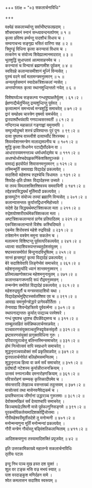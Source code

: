 +++
title = "०३ सकलार्चनाविधिः"

+++
  
वक्ष्येहं सकलार्च्चान्तु सर्वाभीष्टफलप्रदाम् ।  
शौचमाचमनं स्नानं सन्ध्यावन्दनतर्पणम् ॥ १ ॥  
कृत्वा प्रविश्य हर्म्यन्तु पादशौचं विधाय च ।  
सम्यगाचभ्य सङ्गृह्य भसितं वारिणा सह ॥ २ ॥  
त्रिपुण्ड्रं विधिना कृत्वा करन्यासं विधाय च ।  
तत्करेण च संयोज्य शिवेह्यात्मानमादरात् ॥ ३ ॥  
भूतशुद्धिं सुधाप्लावं आत्मावाहनमेव च ।  
करन्यासं च विन्यासं ब्रह्मणामीश पूर्वकम् ॥ ४ ॥  
स्वविग्रहे कलान्यासमीशानं मूर्ध्नि विन्यसेत् ।  
पुरुषं वदने सर्वं मलामन्त्रमनुस्मरन् ॥ ५ ॥  
अन्यत्पूर्वसमानं स्यादेकत्रिंशत्कलां न्यसेत् ।  
अन्तर्यागमतः कृत्वा स्थानशुध्दिन्ततो नयेत् ॥ ६ ॥  
  
विशेषार्घ्यञ्च सङ्कल्प्य गन्धपुष्पाक्षतैर्युतम् । ६१।२ ।  
ईक्षणाद्यैर्चतुर्भिस्तु द्रव्यशुध्दिन्तु पूर्ववत् ।  
कृत्वात्मानं समभ्यर्च्य मन्त्रशुद्धिं समाचरेत् ॥ ७१।२ ॥  
द्वारं सम्प्रोक्ष्य चास्त्रेण वृषमग्रे समर्चयेत् ।  
द्वारपार्श्वोभयंवापि गणपञ्चसरस्वतीं ॥ ८१।२ ॥  
नन्दिनञ्च महाकालं गङ्गाह्वां यमुनामपि ।  
सम्पूज्योदुम्बरे शस्त्रं प्रविश्यान्तः पुरं पुनः ॥ ९९।२ ॥  
दत्वा पुष्पश्च वास्त्वीशे दत्वार्घ्योदं शिरस्यथ ।  
शिवस्येशानमन्त्रेण मालाद्यमपनीय च ॥ १०१।२ ॥  
शुद्धिं कृत्वा विधानेन पटाद्यैर्वोदकेन वा ।  
आधारारव्यमनन्तञ्च धर्माधर्माद्यमेव च ॥ १११।२ ॥  
अधश्चोर्ध्वश्चदेपझकर्णिकेशक्तिपुञ्जकं ।  
वामाद्यं हृदयोपेतं शिवासनमनुस्मरन् ॥ १२१।२ ॥  
तस्मिन्मूर्तिं समावाह्य विद्यादेहं प्रकल्पयेत् ।  
सदाशिवो महेशश्च रुद्रश्चेचि त्रिधामतः ॥ १३१।२ ॥  
शिवदेह-इति प्रोक्तः विद्यादेहस्स उच्यते ।  
या तस्य विमलाशक्तिश्शिवस्य समवायिनी ॥ १४१।२ ॥  
तद्देहत्रयसिद्ध्यर्थं मूर्तिमादौ प्रकल्पयेत् ।  
हृत्सम्पुटेन संयोज्य तस्यां ब्रह्माणि विन्यसेत् ॥ २०१।२ ॥  
कलान्यासन्ततः कुर्यात्तद्विधानमिहोच्यते ।  
सदेशे देह सिद्ध्यर्थमष्टत्रिंशत्कला मता ॥ २११।२ ॥  
रुद्रेशयोश्शरीरार्थमेकत्रिंशत्कला मता ।  
अष्टत्रिंशत्कलान्यासं प्रागेव प्रतिपादितम् ॥ २२१।२ ॥  
एकत्रिंशत्कलान्यासे विशेषः कश्चिदिष्यते ।  
एकमेव शिरोवक्त्रं महेशे रुद्रविग्रहे ॥ २३१।२ ॥  
तत्रेशानेन वक्त्रेण ममुना सकलेन च ।  
मलात्मना विशिष्टन्तु पूर्ववत्परिकल्पयेत् ॥ २४१।२ ॥  
ध्यात्वा सदाशिवरूपन्तच्चतुर्दशसंयुतम् ।  
षष्ठस्वरसमोपेतं बिन्दुनादविभूषितम् ॥ २५१।२ ॥  
सान्तं हृत्सम्पुटं कृत्वा विद्यादेहं प्रकल्पयेत् ।  
बेरे सदाशिवेवापि लिङ्गेप्येवं समाचरेत् ॥ २६१।२ ॥  
महेशनृत्तमूर्त्यादि ध्यानं शान्तमनुस्मरन् ।  
प्रतिमालक्षणोक्तञ्च महेशमनुनायुतम् ॥ २७१।२ ॥  
कलान्तकगजघ्नादि रूपं रौद्रमनुस्मन्रन् ।  
तन्मन्त्रेण समोपेतं विद्यादेहं प्रकल्पयेत् ॥ २८१।२ ॥  
महेशरुद्रमूर्तौ च मन्त्रस्सादाशिवो यथा ।  
विद्यादेहार्थमुद्दिष्टस्सर्वतश्शिव एव च ॥ २९१।२ ॥  
आवाह्य समनुर्मन्त्रोद्धारे प्रागेवकीर्तिताः ।  
तेनावाह्य शिवन्देहत्रितये पूर्ववर्त्मना ॥ ३०१।२ ॥  
स्थापनाद्यन्ततः कुर्यात् पाद्यञ्च परमेश्वरे ।  
गन्धं पुष्पश्च धूपश्च दीपन्नैवेद्यमप्य च ॥ ३११।२ ॥  
ताम्बूलसहितं सर्वन्निष्कलार्चनवन्नयेत् ।  
पञ्चावरणसंयुक्तञ्चतुस्त्रिद्वयेकसंवृतौ ॥ ३२१।२ ॥  
इष्टावरणसंयुक्तं प्रागुक्तविधिना गुरुः ।  
परिवारयुतञ्चेत्तु बलिन्तस्मिन्समाचरेत् ॥ ३३१।२ ॥  
होमं नित्योत्सवं वापि स्वप्रधाने समाचरेत् ।  
शुद्धनृत्तञ्चयन्नोक्तं सर्वं प्रकृतिवन्नयेत् ॥ ३४१।२ ॥  
द्वारपालार्चनोपेतं बलिहोमसमन्वितम् ।  
शुद्धनृत्तञ्च हित्वा वा कर्म सर्वं समाचरेत् ॥ ३५१।२ ॥  
प्रदोषादौ नटेशस्य कुर्यान्नीराजनक्रियाम् ।  
उत्सवं स्नपनञ्चैव दमनारोहणक्रियाम् ॥ ३६१।२ ॥  
पवित्रारोहणं सम्म्यक् कृत्तिकादीपमेव च ।  
संवत्सरादि लेखाञ्च वसन्ताख्यं तदुत्सवम् ॥ ३७१।२ ॥  
मासोत्सवं तथा मासेनवनैवेद्यकर्म च ।  
प्रायश्चित्तञ्च जीर्णानां उद्धारञ्च गुरूत्तमाः ॥ ३८१।२ ॥  
देवोक्तमखिलं सर्वं देव्याश्चापि समाचरेत् ।  
किञ्चाषाढेऽश्विनी मासे पूर्वफल्गुनिसङ्गमे ॥ ३९१।२ ॥  
पूरकर्मापिकर्तव्यमादिशक्तेर्द्विजोत्तमाः ।  
गौरीमहेश्वरीमूर्तीसदेशे तु मनोन्मनी ॥ ४०१।२ ॥  
मनोन्मन्यणुना मूर्तिं मनोन्मन्यां प्रकल्पयेत् ।  
गौरी मन्त्रेण गौर्यास्तु षड्विंशतिकलान्विताम् ॥ ४११।२ ॥  
  
आदिशक्त्यणुना तस्यामादिशक्तिं प्रपूजयेत् ॥ ४२ ॥  
  
इति उत्तरकामिकाख्ये महातन्त्रे सकलार्चनाविधिः  
तृतीयः पटलः  
  
  
इन्दु निभ पञ्च मुख हस्त दश युक्तं ।  
शूल वर टङ्क मसि वज्र मभयं स्यात् ॥  
पाश वरदाङ्कुश मणिर्दहन वामे ।  
श्वेत कमलासन सदाशिव स्वरूपम् ॥  
  
  
  